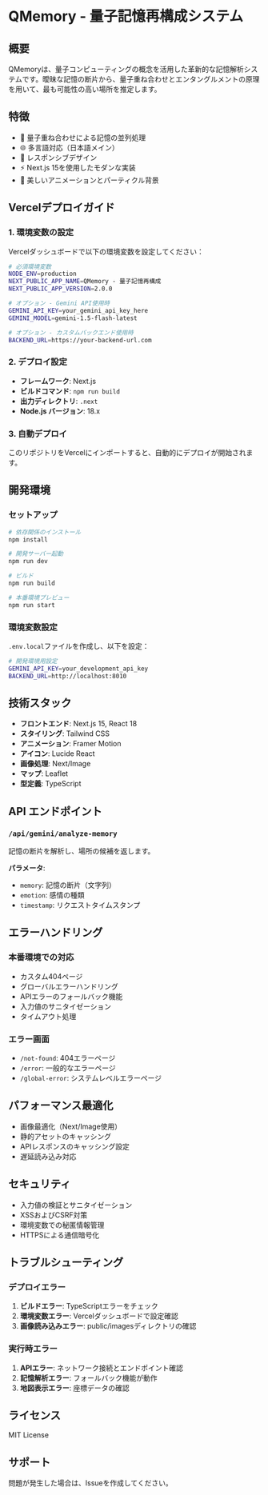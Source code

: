 # QMemory - 量子記憶再構成システム

## 概要

QMemoryは、量子コンピューティングの概念を活用した革新的な記憶解析システムです。曖昧な記憶の断片から、量子重ね合わせとエンタングルメントの原理を用いて、最も可能性の高い場所を推定します。

## 特徴

- 🎯 量子重ね合わせによる記憶の並列処理
- 🌐 多言語対応（日本語メイン）
- 📱 レスポンシブデザイン
- ⚡ Next.js 15を使用したモダンな実装
- 🎨 美しいアニメーションとパーティクル背景

## Vercelデプロイガイド

### 1. 環境変数の設定

Vercelダッシュボードで以下の環境変数を設定してください：

```bash
# 必須環境変数
NODE_ENV=production
NEXT_PUBLIC_APP_NAME=QMemory - 量子記憶再構成
NEXT_PUBLIC_APP_VERSION=2.0.0

# オプション - Gemini API使用時
GEMINI_API_KEY=your_gemini_api_key_here
GEMINI_MODEL=gemini-1.5-flash-latest

# オプション - カスタムバックエンド使用時
BACKEND_URL=https://your-backend-url.com
```

### 2. デプロイ設定

- **フレームワーク**: Next.js
- **ビルドコマンド**: `npm run build`
- **出力ディレクトリ**: `.next`
- **Node.js バージョン**: 18.x

### 3. 自動デプロイ

このリポジトリをVercelにインポートすると、自動的にデプロイが開始されます。

## 開発環境

### セットアップ

```bash
# 依存関係のインストール
npm install

# 開発サーバー起動
npm run dev

# ビルド
npm run build

# 本番環境プレビュー
npm run start
```

### 環境変数設定

`.env.local`ファイルを作成し、以下を設定：

```bash
# 開発環境用設定
GEMINI_API_KEY=your_development_api_key
BACKEND_URL=http://localhost:8010
```

## 技術スタック

- **フロントエンド**: Next.js 15, React 18
- **スタイリング**: Tailwind CSS
- **アニメーション**: Framer Motion  
- **アイコン**: Lucide React
- **画像処理**: Next/Image
- **マップ**: Leaflet
- **型定義**: TypeScript

## API エンドポイント

### `/api/gemini/analyze-memory`
記憶の断片を解析し、場所の候補を返します。

**パラメータ**:
- `memory`: 記憶の断片（文字列）
- `emotion`: 感情の種類
- `timestamp`: リクエストタイムスタンプ

## エラーハンドリング

### 本番環境での対応

- カスタム404ページ
- グローバルエラーハンドリング
- APIエラーのフォールバック機能
- 入力値のサニタイゼーション
- タイムアウト処理

### エラー画面

- `/not-found`: 404エラーページ
- `/error`: 一般的なエラーページ  
- `/global-error`: システムレベルエラーページ

## パフォーマンス最適化

- 画像最適化（Next/Image使用）
- 静的アセットのキャッシング
- APIレスポンスのキャッシング設定
- 遅延読み込み対応

## セキュリティ

- 入力値の検証とサニタイゼーション
- XSSおよびCSRF対策
- 環境変数での秘匿情報管理
- HTTPSによる通信暗号化

## トラブルシューティング

### デプロイエラー

1. **ビルドエラー**: TypeScriptエラーをチェック
2. **環境変数エラー**: Vercelダッシュボードで設定確認
3. **画像読み込みエラー**: public/imagesディレクトリの確認

### 実行時エラー

1. **APIエラー**: ネットワーク接続とエンドポイント確認
2. **記憶解析エラー**: フォールバック機能が動作
3. **地図表示エラー**: 座標データの確認

## ライセンス

MIT License

## サポート

問題が発生した場合は、Issueを作成してください。